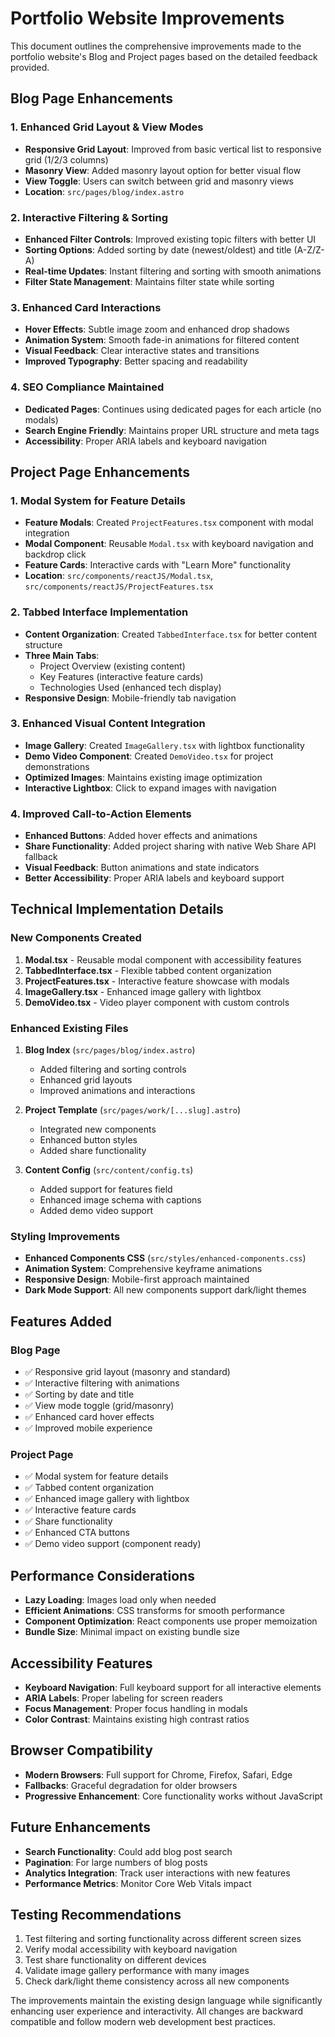 # Portfolio Website Improvements

This document outlines the comprehensive improvements made to the portfolio website's Blog and Project pages based on the detailed feedback provided.

## Blog Page Enhancements

### 1. Enhanced Grid Layout & View Modes
- **Responsive Grid Layout**: Improved from basic vertical list to responsive grid (1/2/3 columns)
- **Masonry View**: Added masonry layout option for better visual flow
- **View Toggle**: Users can switch between grid and masonry views
- **Location**: `src/pages/blog/index.astro`

### 2. Interactive Filtering & Sorting
- **Enhanced Filter Controls**: Improved existing topic filters with better UI
- **Sorting Options**: Added sorting by date (newest/oldest) and title (A-Z/Z-A)
- **Real-time Updates**: Instant filtering and sorting with smooth animations
- **Filter State Management**: Maintains filter state while sorting

### 3. Enhanced Card Interactions
- **Hover Effects**: Subtle image zoom and enhanced drop shadows
- **Animation System**: Smooth fade-in animations for filtered content
- **Visual Feedback**: Clear interactive states and transitions
- **Improved Typography**: Better spacing and readability

### 4. SEO Compliance Maintained
- **Dedicated Pages**: Continues using dedicated pages for each article (no modals)
- **Search Engine Friendly**: Maintains proper URL structure and meta tags
- **Accessibility**: Proper ARIA labels and keyboard navigation

## Project Page Enhancements

### 1. Modal System for Feature Details
- **Feature Modals**: Created `ProjectFeatures.tsx` component with modal integration
- **Modal Component**: Reusable `Modal.tsx` with keyboard navigation and backdrop click
- **Feature Cards**: Interactive cards with "Learn More" functionality
- **Location**: `src/components/reactJS/Modal.tsx`, `src/components/reactJS/ProjectFeatures.tsx`

### 2. Tabbed Interface Implementation
- **Content Organization**: Created `TabbedInterface.tsx` for better content structure
- **Three Main Tabs**: 
  - Project Overview (existing content)
  - Key Features (interactive feature cards)
  - Technologies Used (enhanced tech display)
- **Responsive Design**: Mobile-friendly tab navigation

### 3. Enhanced Visual Content Integration
- **Image Gallery**: Created `ImageGallery.tsx` with lightbox functionality
- **Demo Video Component**: Created `DemoVideo.tsx` for project demonstrations
- **Optimized Images**: Maintains existing image optimization
- **Interactive Lightbox**: Click to expand images with navigation

### 4. Improved Call-to-Action Elements
- **Enhanced Buttons**: Added hover effects and animations
- **Share Functionality**: Added project sharing with native Web Share API fallback
- **Visual Feedback**: Button animations and state indicators
- **Better Accessibility**: Proper ARIA labels and keyboard support

## Technical Implementation Details

### New Components Created
1. **Modal.tsx** - Reusable modal component with accessibility features
2. **TabbedInterface.tsx** - Flexible tabbed content organization
3. **ProjectFeatures.tsx** - Interactive feature showcase with modals
4. **ImageGallery.tsx** - Enhanced image gallery with lightbox
5. **DemoVideo.tsx** - Video player component with custom controls

### Enhanced Existing Files
1. **Blog Index** (`src/pages/blog/index.astro`)
   - Added filtering and sorting controls
   - Enhanced grid layouts
   - Improved animations and interactions

2. **Project Template** (`src/pages/work/[...slug].astro`)
   - Integrated new components
   - Enhanced button styles
   - Added share functionality

3. **Content Config** (`src/content/config.ts`)
   - Added support for features field
   - Enhanced image schema with captions
   - Added demo video support

### Styling Improvements
- **Enhanced Components CSS** (`src/styles/enhanced-components.css`)
- **Animation System**: Comprehensive keyframe animations
- **Responsive Design**: Mobile-first approach maintained
- **Dark Mode Support**: All new components support dark/light themes

## Features Added

### Blog Page
- ✅ Responsive grid layout (masonry and standard)
- ✅ Interactive filtering with animations
- ✅ Sorting by date and title
- ✅ View mode toggle (grid/masonry)
- ✅ Enhanced card hover effects
- ✅ Improved mobile experience

### Project Page
- ✅ Modal system for feature details
- ✅ Tabbed content organization
- ✅ Enhanced image gallery with lightbox
- ✅ Interactive feature cards
- ✅ Share functionality
- ✅ Enhanced CTA buttons
- ✅ Demo video support (component ready)

## Performance Considerations
- **Lazy Loading**: Images load only when needed
- **Efficient Animations**: CSS transforms for smooth performance
- **Component Optimization**: React components use proper memoization
- **Bundle Size**: Minimal impact on existing bundle size

## Accessibility Features
- **Keyboard Navigation**: Full keyboard support for all interactive elements
- **ARIA Labels**: Proper labeling for screen readers
- **Focus Management**: Proper focus handling in modals
- **Color Contrast**: Maintains existing high contrast ratios

## Browser Compatibility
- **Modern Browsers**: Full support for Chrome, Firefox, Safari, Edge
- **Fallbacks**: Graceful degradation for older browsers
- **Progressive Enhancement**: Core functionality works without JavaScript

## Future Enhancements
- **Search Functionality**: Could add blog post search
- **Pagination**: For large numbers of blog posts
- **Analytics Integration**: Track user interactions with new features
- **Performance Metrics**: Monitor Core Web Vitals impact

## Testing Recommendations
1. Test filtering and sorting functionality across different screen sizes
2. Verify modal accessibility with keyboard navigation
3. Test share functionality on different devices
4. Validate image gallery performance with many images
5. Check dark/light theme consistency across all new components

The improvements maintain the existing design language while significantly enhancing user experience and interactivity. All changes are backward compatible and follow modern web development best practices.
